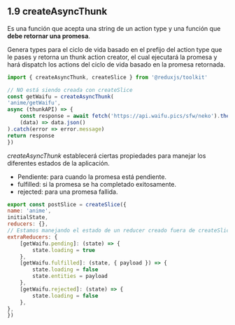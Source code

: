 ## 1.9 createAsyncThunk

Es una función que acepta una string de un action type y una función que
**debe retornar una promesa**.

Genera types para el ciclo de vida basado en el prefijo del action type
que le pases y retorna un thunk action creator, el cual ejecutará la
promesa y hará dispatch los actions del ciclo de vida basado en la
promesa retornada.

``` javascript
import { createAsyncThunk, createSlice } from '@reduxjs/toolkit'

// NO está siendo creada con createSlice
const getWaifu = createAsyncThunk(
'anime/getWaifu',
async (thunkAPI) => {
    const response = await fetch('https://api.waifu.pics/sfw/neko').then(
    (data) => data.json()
).catch(error => error.message)
return response
})
```

*createAsyncThunk* establecerá ciertas propiedades para manejar los
diferentes estados de la aplicación.

-   Pendiente: para cuando la promesa está pendiente.
-   fulfilled: si la promesa se ha completado exitosamente.
-   rejected: para una promesa fallida.

``` javascript
export const postSlice = createSlice({
name: 'anime',
initialState,
reducers: {},
// Estamos manejando el estado de un reducer creado fuera de createSlice
extraReducers: {
    [getWaifu.pending]: (state) => {
        state.loading = true
    },
    [getWaifu.fulfilled]: (state, { payload }) => {
        state.loading = false
        state.entities = payload
    },
    [getWaifu.rejected]: (state) => {
        state.loading = false
    },
},
})
```
